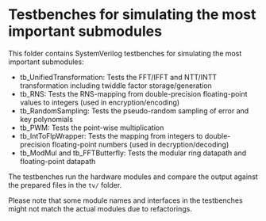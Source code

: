 # Testbenches for simulating the most important submodules

This folder contains SystemVerilog testbenches for simulating the most important submodules:
- tb_UnifiedTransformation: Tests the FFT/IFFT and NTT/INTT transformation including twiddle factor storage/generation
- tb_RNS: Tests the RNS-mapping from double-precision floating-point values to integers (used in encryption/encoding)
- tb_RandomSampling: Tests the pseudo-random sampling of error and key polynomials
- tb_PWM: Tests the point-wise multiplication
- tb_IntToFlpWrapper: Tests the mapping from integers to double-precision floating-point numbers (used in decryption/decoding)
- tb_ModMul and tb_FFTButterfly: Tests the modular ring datapath and floating-point datapath

The testbenches run the hardware modules and compare the output against the prepared files in the `tv/` folder.

Please note that some module names and interfaces in the testbenches might not match the actual modules due to refactorings.